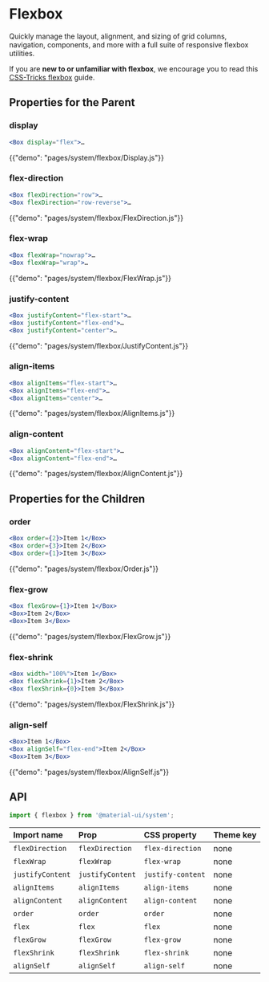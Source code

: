 # Flexbox

<p class="description">Quickly manage the layout, alignment, and sizing of grid columns, navigation, components, and more with a full suite of responsive flexbox utilities.</p>

If you are **new to or unfamiliar with flexbox**, we encourage you to read this [CSS-Tricks flexbox](https://css-tricks.com/snippets/css/a-guide-to-flexbox/) guide.

## Properties for the Parent

### display

```jsx
<Box display="flex">…
```

{{"demo": "pages/system/flexbox/Display.js"}}

### flex-direction

```jsx
<Box flexDirection="row">…
<Box flexDirection="row-reverse">…
```

{{"demo": "pages/system/flexbox/FlexDirection.js"}}

### flex-wrap

```jsx
<Box flexWrap="nowrap">…
<Box flexWrap="wrap">…
```

{{"demo": "pages/system/flexbox/FlexWrap.js"}}

### justify-content

```jsx
<Box justifyContent="flex-start">…
<Box justifyContent="flex-end">…
<Box justifyContent="center">…
```

{{"demo": "pages/system/flexbox/JustifyContent.js"}}

### align-items

```jsx
<Box alignItems="flex-start">…
<Box alignItems="flex-end">…
<Box alignItems="center">…
```

{{"demo": "pages/system/flexbox/AlignItems.js"}}

### align-content

```jsx
<Box alignContent="flex-start">…
<Box alignContent="flex-end">…
```

{{"demo": "pages/system/flexbox/AlignContent.js"}}

## Properties for the Children

### order

```jsx
<Box order={2}>Item 1</Box>
<Box order={3}>Item 2</Box>
<Box order={1}>Item 3</Box>
```

{{"demo": "pages/system/flexbox/Order.js"}}

### flex-grow

```jsx
<Box flexGrow={1}>Item 1</Box>
<Box>Item 2</Box>
<Box>Item 3</Box>
```

{{"demo": "pages/system/flexbox/FlexGrow.js"}}

### flex-shrink

```jsx
<Box width="100%">Item 1</Box>
<Box flexShrink={1}>Item 2</Box>
<Box flexShrink={0}>Item 3</Box>
```

{{"demo": "pages/system/flexbox/FlexShrink.js"}}

### align-self

```jsx
<Box>Item 1</Box>
<Box alignSelf="flex-end">Item 2</Box>
<Box>Item 3</Box>
```

{{"demo": "pages/system/flexbox/AlignSelf.js"}}

## API

```js
import { flexbox } from '@material-ui/system';
```

| Import name | Prop | CSS property | Theme key |
|:------------|:-----|:-------------|:----------|
| `flexDirection` | `flexDirection` | `flex-direction` | none |
| `flexWrap` | `flexWrap` | `flex-wrap` | none |
| `justifyContent` | `justifyContent` | `justify-content` | none |
| `alignItems` | `alignItems` | `align-items` | none |
| `alignContent` | `alignContent` | `align-content` | none |
| `order` | `order` | `order` | none |
| `flex` | `flex` | `flex` | none |
| `flexGrow` | `flexGrow` | `flex-grow` | none |
| `flexShrink` | `flexShrink` | `flex-shrink` | none |
| `alignSelf` | `alignSelf` | `align-self` | none |
